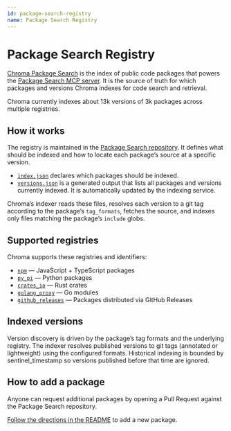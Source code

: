 ```yaml
---
id: package-search-registry
name: Package Search Registry
---
```


# Package Search Registry

[Chroma Package Search](https://github.com/chroma-core/package-search) is the index of public code packages that powers the [Package Search MCP server](/cloud/package-search/mcp). It is the source of truth for which packages and versions Chroma indexes for code search and retrieval.

Chroma currently indexes about 13k versions of 3k packages across multiple registries.

## How it works

The registry is maintained in the [Package Search repository](https://github.com/chroma-core/package-search). It defines what should be indexed and how to locate each package’s source at a specific version.

- [`index.json`](https://github.com/chroma-core/package-search/blob/main/index.json) declares which packages should be indexed.
- [`versions.json`](https://github.com/chroma-core/package-search/blob/main/versions.json) is a generated output that lists all packages and versions currently indexed. It is automatically updated by the indexing service.

Chroma’s indexer reads these files, resolves each version to a git tag according to the package’s `tag_formats`, fetches the source, and indexes only files matching the package’s `include` globs.

## Supported registries

Chroma supports these registries and identifiers:

- [`npm`](https://www.npmjs.com/) — JavaScript + TypeScript packages
- [`py_pi`](https://pypi.org/) — Python packages
- [`crates_io`](https://crates.io/) — Rust crates
- [`golang_proxy`](https://proxy.golang.org/) — Go modules
- [`github_releases`](https://docs.github.com/en/repositories/releasing-projects-on-github/about-releases) — Packages distributed via GitHub Releases

## Indexed versions

Version discovery is driven by the package’s tag formats and the underlying registry. The indexer resolves published versions to git tags (annotated or lightweight) using the configured formats. Historical indexing is bounded by sentinel_timestamp so versions published before that time are ignored.

## How to add a package

Anyone can request additional packages by opening a Pull Request against the Package Search repository.

[Follow the directions in the README](https://github.com/chroma-core/package-search/blob/main/README.md#adding-new-packages) to add a new package.
